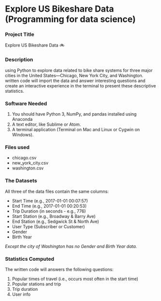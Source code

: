 # Explore US Bikeshare Data (Programming for data science)

### Project Title
Explore US Bikeshare Data :bike:

### Description
using Python to explore data related to bike share systems for three major cities in the United States—Chicago, New York City, and Washington. written code will import the data and answer interesting questions and create an interactive experience in the terminal to present these descriptive statistics.

### Software Needed
1. You should have Python 3, NumPy, and pandas installed using Anaconda
2. A text editor, like Sublime or Atom.
3. A terminal application (Terminal on Mac and Linux or Cygwin on Windows).

### Files used
* chicago.csv
* new_york_city.csv
* washington.csv

### The Datasets
All three of the data files contain the same columns:

* Start Time (e.g., 2017-01-01 00:07:57)
* End Time (e.g., 2017-01-01 00:20:53)
* Trip Duration (in seconds - e.g., 776)
* Start Station (e.g., Broadway & Barry Ave)
* End Station (e.g., Sedgwick St & North Ave)
* User Type (Subscriber or Customer)
* Gender
* Birth Year

_Except the city of Washington has no Gender and Birth Year data._

### Statistics Computed
The written code will answers the following questions:

1. Popular times of travel (i.e., occurs most often in the start time)
2. Popular stations and trip
3. Trip duration
4. User info